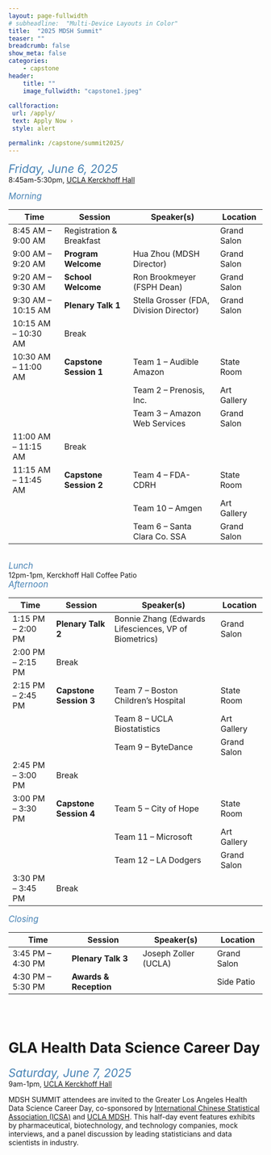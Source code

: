 ```yaml
---
layout: page-fullwidth
# subheadline:  "Multi-Device Layouts in Color"
title:  "2025 MDSH Summit"
teaser: ""
breadcrumb: false
show_meta: false
categories:
    - capstone
header:
    title: ""
    image_fullwidth: "capstone1.jpeg"
    
callforaction:
 url: /apply/
 text: Apply Now ›
 style: alert

permalink: /capstone/summit2025/
---
```


<span style="color:steelblue; font-size:160%; font-style:italic;">Friday, June 6, 2025</span>
<br> 8:45am-5:30pm, [UCLA Kerckhoff Hall](https://maps.app.goo.gl/QUWv6KmkV8N5xznU6)

<span style="color:steelblue; font-size:120%; font-style:italic;">Morning</span>

| Time               | Session              | Speaker(s)                               | Location     |
|--------------------|----------------------|-------------------------------------------|--------------|
| 8:45 AM – 9:00 AM  | Registration & Breakfast |                                           | Grand Salon  |
| 9:00 AM – 9:20 AM  | **Program Welcome**   | Hua Zhou (MDSH Director)              | Grand Salon  |
| 9:20 AM – 9:30 AM  | **School Welcome**    | Ron Brookmeyer (FSPH Dean)            | Grand Salon  |
| 9:30 AM – 10:15 AM | **Plenary Talk 1**    | Stella Grosser (FDA, Division Director) | Grand Salon  |
| 10:15 AM – 10:30 AM| Break                 |                                           |              |
| 10:30 AM – 11:00 AM| **Capstone Session 1** | Team 1 – Audible Amazon                   | State Room   |
|                    |                       | Team 2 – Prenosis, Inc.                   | Art Gallery  |
|                    |                       | Team 3 – Amazon Web Services              | Grand Salon  |
| 11:00 AM – 11:15 AM| Break                 |                                           |              |
| 11:15 AM – 11:45 AM| **Capstone Session 2** | Team 4 – FDA-CDRH                         | State Room   |
|                    |                       | Team 10 – Amgen                           | Art Gallery  |
|                    |                       | Team 6 – Santa Clara Co. SSA              | Grand Salon  |

<br>
<span style="color:steelblue; font-size:120%; font-style:italic;">Lunch</span>
<br> 12pm-1pm, Kerckhoff Hall Coffee Patio 

<br>
<span style="color:steelblue; font-size:120%; font-style:italic;">Afternoon</span>

| Time               | Session              | Speaker(s)                                        | Location     |
|--------------------|----------------------|---------------------------------------------------|--------------|
| 1:15 PM – 2:00 PM  | **Plenary Talk 2**   | Bonnie Zhang (Edwards Lifesciences, VP of Biometrics) | Grand Salon  |
| 2:00 PM – 2:15 PM  | Break                |                                                   |              |
| 2:15 PM – 2:45 PM  | **Capstone Session 3** | Team 7 – Boston Children’s Hospital               | State Room   |
|                    |                      | Team 8 – UCLA Biostatistics                       | Art Gallery  |
|                    |                      | Team 9 – ByteDance                                | Grand Salon  |
| 2:45 PM – 3:00 PM  | Break                |                                                   |              |
| 3:00 PM – 3:30 PM  | **Capstone Session 4** | Team 5 – City of Hope                             | State Room   |
|                    |                      | Team 11 – Microsoft                               | Art Gallery  |
|                    |                      | Team 12 – LA Dodgers                              | Grand Salon  |
| 3:30 PM – 3:45 PM  | Break                |                                                   |              |

<span style="color:steelblue; font-size:120%; font-style:italic;">Closing</span>

| Time               | Session           | Speaker(s)                   | Location    |
|--------------------|-------------------|------------------------------|-------------|
| 3:45 PM – 4:30 PM  | **Plenary Talk 3** | Joseph Zoller (UCLA)        | Grand Salon |
| 4:30 PM – 5:30 PM  | **Awards & Reception** |                             | Side Patio  |

<br>
<br>

# GLA Health Data Science Career Day

<span style="color:steelblue; font-size:160%; font-style:italic;">Saturday, June 7, 2025</span>
<br> 9am-1pm, [UCLA Kerckhoff Hall](https://maps.app.goo.gl/QUWv6KmkV8N5xznU6)  

MDSH SUMMIT attendees are invited to the Greater Los Angeles Health Data Science Career Day, co-sponsored by [International Chinese Statistical Association (ICSA)](https://www.icsa.org/) and [UCLA MDSH](https://mdsh.ucla.edu/). This half-day event features exhibits by pharmaceutical, biotechnology, and technology companies, mock interviews, and a panel discussion by leading statisticians and data scientists in industry. 
